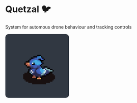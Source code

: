 # Quetzal :bird:
System for automous drone behaviour and tracking controls

<img src="quetzal.gif" alt="drawing" width="200" style="border-radius: 10px;"/>